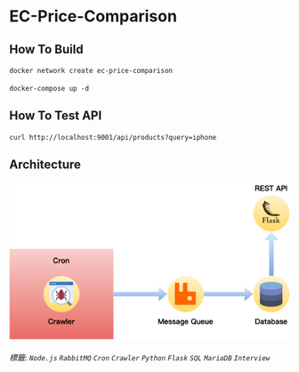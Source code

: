 # EC-Price-Comparison

## How To Build

```
docker network create ec-price-comparison

docker-compose up -d
```

## How To Test API

```
curl http://localhost:9001/api/products?query=iphone
```

## Architecture

![Architecture](./doc/architecture.png)

###### 標籤: `Node.js` `RabbitMQ` `Cron` `Crawler` `Python` `Flask` `SQL` `MariaDB` `Interview`